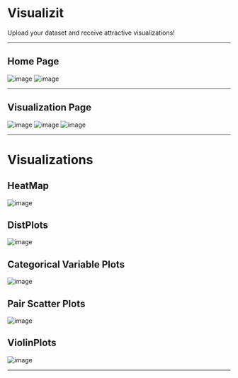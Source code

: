 # Visualizit
Upload your dataset and receive attractive visualizations!

<hr>

## Home Page 

![image](https://github.com/Vignesh227/Visualizit/assets/96369223/d8734832-c042-4dc2-b321-97cdd7b69b6c)
![image](https://github.com/Vignesh227/Visualizit/assets/96369223/e7fadbce-0684-4a9f-89af-db1fb849f6dd)

<hr>

## Visualization Page

![image](https://github.com/Vignesh227/Visualizit/assets/96369223/ba6227f3-c7c0-4294-9223-d8930dc565c5)
![image](https://github.com/Vignesh227/Visualizit/assets/96369223/c646dc82-b00a-40cd-8d73-3aef207e982f)
![image](https://github.com/Vignesh227/Visualizit/assets/96369223/1ba78d2e-9ef0-4bb9-b46c-e89151c7fe60)

<hr>


# Visualizations

## HeatMap

![image](https://github.com/Vignesh227/Visualizit/assets/96369223/70a2797c-6f0d-4266-80d7-70948ca9e913)

## DistPlots

![image](https://github.com/Vignesh227/Visualizit/assets/96369223/44362750-4f2b-4e28-b048-c21dd7e88d3f)

## Categorical Variable Plots

![image](https://github.com/Vignesh227/Visualizit/assets/96369223/253b0992-ba0b-4341-bb96-b8057cca8492)

## Pair Scatter Plots

![image](https://github.com/Vignesh227/Visualizit/assets/96369223/5e79bc44-0975-4f2b-acd5-5f75461d76d7)

## ViolinPlots

![image](https://github.com/Vignesh227/Visualizit/assets/96369223/1ddc77d5-6683-44ad-bc6a-428eaac8c56a)

<hr>


